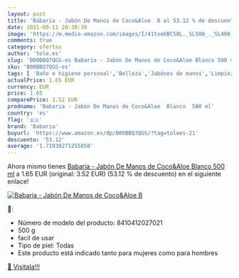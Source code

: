 ```yaml
---
layout: post
title: 'Babaria - Jabón De Manos de Coco&Aloe  B al 53.12 % de descuento'
date: 2021-09-11 20:38:39
image: 'https://m.media-amazon.com/images/I/41txebBCS8L._SL500_._SL400_.jpg'
comments: true
category: ofertas
author: 'tole.es'
slug: 'B00BBQ7QGS-es Babaria - Jabón De Manos de Coco&Aloe Blanco 500 ml'
sku: 'B00BBQ7QGS-es'
tags: [ 'Baño e higiene personal','Belleza','Jabónes de manos','Limpieza personal','babaria','jabón', ]
actualPrice: 1.65 EUR
currency: EUR
price: 1.65
comparePrice: 3.52 EUR
prodname: 'Babaria - Jabón De Manos de Coco&Aloe  Blanco  500 ml'
country: 'es'
flag: '🇪🇸'
brand: 'Babaria'
buyurl: 'https://www.amazon.es/dp/B00BBQ7QGS/?tag=tolees-21'
descuento: '53.12'
average: '1.71939271255058'
---
```


Ahora mismo tienes [Babaria - Jabón De Manos de Coco&Aloe  Blanco  500 ml](https://www.amazon.es/dp/B00BBQ7QGS/?tag=tolees-21) a 1.65 EUR (original: 3.52 EUR) (53.12 %  de descuento) en el siguiente enlace!

[![Babaria - Jabón De Manos de Coco&Aloe  B](https://m.media-amazon.com/images/I/41txebBCS8L._SL500_._SL400_.jpg)](https://www.amazon.es/dp/B00BBQ7QGS/?tag=tolees-21)

🔎:

- Número de modelo del producto: 8410412027021
- 500 g
- facil de usar
- Tipo de piel: Todas
- Este producto está indicado tanto para mujeres como para hombres

[🛒 Visítala!!!](https://www.amazon.es/dp/B00BBQ7QGS/?tag=tolees-21)
